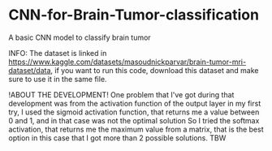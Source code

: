 # CNN-for-Brain-Tumor-classification
A basic CNN model to classify brain tumor

INFO:
The dataset is linked in https://www.kaggle.com/datasets/masoudnickparvar/brain-tumor-mri-dataset/data, if you want to run this code, download this dataset and make sure to use it in the same file.

!ABOUT THE DEVELOPMENT!
One problem that I've got during that development was from the activation function of the output layer
in my first try, I used the sigmoid activation function, that returns me a value between 0 and 1, and in that case was not the optimal solution
So I tried the softmax activation, that returns me the maximum value from a matrix, that is the best option in this case that I got more than 2 possible solutions.
TBW


